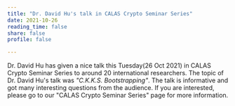 ```yaml
---
title: "Dr. David Hu's talk in CALAS Crypto Seminar Series"
date: 2021-10-26
reading_time: false
share: false
profile: false

---
```


<!--more-->

Dr. David Hu has given a nice talk this Tuesday(26 Oct 2021) in CALAS Crypto Seminar Series to around 20 international researchers. The topic of Dr. David Hu's talk was *"C.K.K.S. Bootstrapping"*. The talk is informative and got many interesting questions from the audience. If you are interested, please go to our "CALAS Crypto Seminar Series" page for more information.